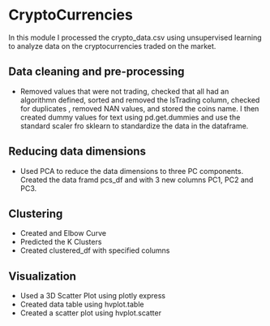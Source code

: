 # CryptoCurrencies

In this module I processed the crypto_data.csv using unsupervised learning to analyze data on the cryptocurrencies traded on the market. 

## Data cleaning and pre-processing
* Removed values that were not trading, checked that all had an algorithmn defined, sorted and removed the IsTrading column, checked for duplicates , removed NAN values,  and stored the coins name. I then created dummy values for text using pd.get.dummies and use the standard scaler fro sklearn to standardize the data in the dataframe.

## Reducing data dimensions 
* Used PCA to reduce the data dimensions to three PC components. Created the data framd pcs_df and with 3 new columns PC1, PC2 and PC3. 

## Clustering 
* Created and Elbow Curve
* Predicted the K Clusters
* Created clustered_df with specified columns

## Visualization
* Used a 3D Scatter Plot using plotly express
* Created data table using hvplot.table
* Created a scatter plot using hvplot.scatter
